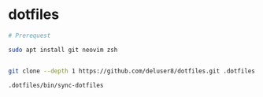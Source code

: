 # dotfiles



``` bash
# Prerequest

sudo apt install git neovim zsh


git clone --depth 1 https://github.com/deluser8/dotfiles.git .dotfiles

.dotfiles/bin/sync-dotfiles
```
